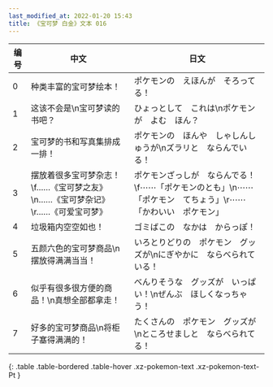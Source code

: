 ```yaml
---
last_modified_at: 2022-01-20 15:43
title: 《宝可梦 白金》文本 016
---
```

| 编号 | 中文 | 日文 |
| ---- | ---- | ---- |
| 0 | 种类丰富的宝可梦绘本！ | ポケモンの　えほんが　そろってる！ |
| 1 | 这该不会是\n宝可梦读的书吧？ | ひょっとして　これは\nポケモンが　よむ　ほん？ |
| 2 | 宝可梦的书和写真集排成一排！ | ポケモンの　ほんや　しゃしんしゅうが\nズラリと　ならんでいる！ |
| 3 | 摆放着很多宝可梦杂志！\f……《宝可梦之友》\n……《宝可梦杂记》\r……《可爱宝可梦》 | ポケモンざっしが　ならんでる！\f⋯⋯「ポケモンのとも」\n⋯⋯「ポケモン　てちょう」\r⋯⋯「かわいい　ポケモン」 |
| 4 | 垃圾箱内空空如也！ | ゴミばこの　なかは　からっぽ！ |
| 5 | 五颜六色的宝可梦商品\n摆放得满满当当！ | いろとりどりの　ポケモン　グッズが\nにぎやかに　ならべられている！ |
| 6 | 似乎有很多很方便的商品！\n真想全部都拿走！ | べんりそうな　グッズが　いっぱい！\nぜんぶ　ほしくなっちゃう！ |
| 7 | 好多的宝可梦商品\n将柜子塞得满满的！ | たくさんの　ポケモン　グッズが\nところせましと　ならべられてる！ |
{: .table .table-bordered .table-hover .xz-pokemon-text .xz-pokemon-text-Pt }